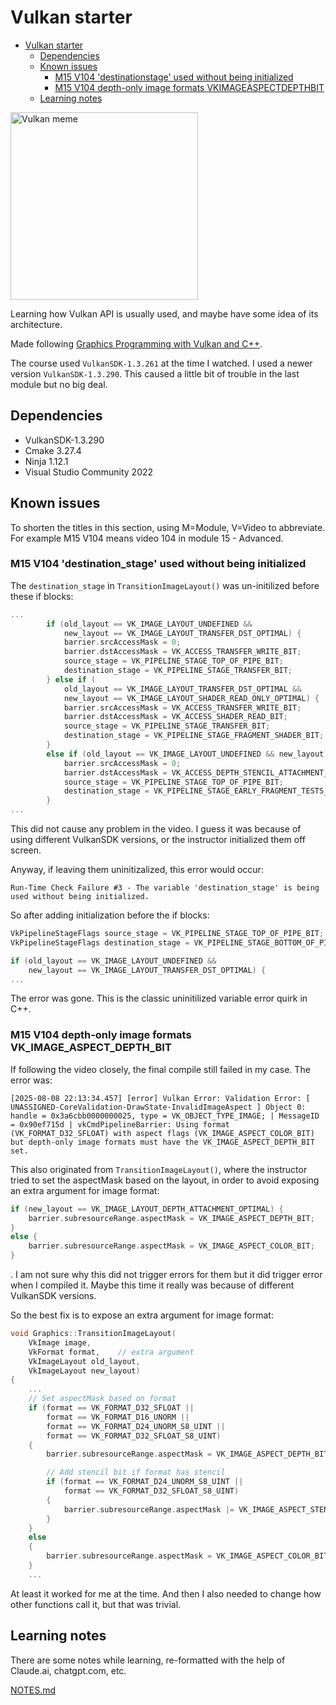 # Vulkan starter

<!-- TOC -->

- [Vulkan starter](#vulkan-starter)
    - [Dependencies](#dependencies)
    - [Known issues](#known-issues)
        - [M15 V104 'destinationstage' used without being initialized](#m15-v104-destinationstage-used-without-being-initialized)
        - [M15 V104 depth-only image formats VKIMAGEASPECTDEPTHBIT](#m15-v104-depth-only-image-formats-vkimageaspectdepthbit)
    - [Learning notes](#learning-notes)

<!-- /TOC -->

<img src="https://pbs.twimg.com/media/GioHlduXoAACmxc?format=jpg&name=medium" alt="Vulkan meme" width="300">

Learning how Vulkan API is usually used, and maybe have some idea of its architecture.

Made following [Graphics Programming with Vulkan and C++](https://www.udemy.com/course/graphics-programming-with-vulkan-and-cpp/).

The course used `VulkanSDK-1.3.261` at the time I watched. I used a newer version `VulkanSDK-1.3.290`. This caused a little bit of trouble in the last module but no big deal.

## Dependencies

- VulkanSDK-1.3.290
- Cmake 3.27.4
- Ninja 1.12.1
- Visual Studio Community 2022

## Known issues

To shorten the titles in this section, using M=Module, V=Video to abbreviate. For example M15 V104 means video 104 in module 15 - Advanced.

### M15 V104 'destination_stage' used without being initialized

The `destination_stage` in `TransitionImageLayout()` was un-initilized before these if blocks:

```c++
...
        if (old_layout == VK_IMAGE_LAYOUT_UNDEFINED &&
            new_layout == VK_IMAGE_LAYOUT_TRANSFER_DST_OPTIMAL) {
            barrier.srcAccessMask = 0;
            barrier.dstAccessMask = VK_ACCESS_TRANSFER_WRITE_BIT;
            source_stage = VK_PIPELINE_STAGE_TOP_OF_PIPE_BIT;
            destination_stage = VK_PIPELINE_STAGE_TRANSFER_BIT;
        } else if (
            old_layout == VK_IMAGE_LAYOUT_TRANSFER_DST_OPTIMAL &&
            new_layout == VK_IMAGE_LAYOUT_SHADER_READ_ONLY_OPTIMAL) {
            barrier.srcAccessMask = VK_ACCESS_TRANSFER_WRITE_BIT;
            barrier.dstAccessMask = VK_ACCESS_SHADER_READ_BIT;
            source_stage = VK_PIPELINE_STAGE_TRANSFER_BIT;
            destination_stage = VK_PIPELINE_STAGE_FRAGMENT_SHADER_BIT;
        }
        else if (old_layout == VK_IMAGE_LAYOUT_UNDEFINED && new_layout == VK_IMAGE_LAYOUT_DEPTH_ATTACHMENT_OPTIMAL) {
            barrier.srcAccessMask = 0;
            barrier.dstAccessMask = VK_ACCESS_DEPTH_STENCIL_ATTACHMENT_READ_BIT | VK_ACCESS_DEPTH_STENCIL_ATTACHMENT_WRITE_BIT;
            source_stage = VK_PIPELINE_STAGE_TOP_OF_PIPE_BIT;
            destination_stage = VK_PIPELINE_STAGE_EARLY_FRAGMENT_TESTS_BIT;
        }
...
```

This did not cause any problem in the video. I guess it was because of using different VulkanSDK versions, or the instructor initialized them off screen.

Anyway, if leaving them uninitizalized, this error would occur:

```
Run-Time Check Failure #3 - The variable 'destination_stage' is being used without being initialized.
```

So after adding initialization before the if blocks:

```c++
VkPipelineStageFlags source_stage = VK_PIPELINE_STAGE_TOP_OF_PIPE_BIT;
VkPipelineStageFlags destination_stage = VK_PIPELINE_STAGE_BOTTOM_OF_PIPE_BIT; // initilize

if (old_layout == VK_IMAGE_LAYOUT_UNDEFINED &&
    new_layout == VK_IMAGE_LAYOUT_TRANSFER_DST_OPTIMAL) {
...
```

The error was gone. This is the classic uninitilized variable error quirk in C++.

### M15 V104 depth-only image formats VK_IMAGE_ASPECT_DEPTH_BIT

If following the video closely, the final compile still failed in my case. The error was:

```
[2025-08-08 22:13:34.457] [error] Vulkan Error: Validation Error: [ UNASSIGNED-CoreValidation-DrawState-InvalidImageAspect ] Object 0: handle = 0x3a6cbb0000000025, type = VK_OBJECT_TYPE_IMAGE; | MessageID = 0x90ef715d | vkCmdPipelineBarrier: Using format (VK_FORMAT_D32_SFLOAT) with aspect flags (VK_IMAGE_ASPECT_COLOR_BIT) but depth-only image formats must have the VK_IMAGE_ASPECT_DEPTH_BIT set.
```

This also originated from `TransitionImageLayout()`, where the instructor tried to set the aspectMask based on the layout, in order to avoid exposing an extra argument for image format:

```c++
if (new_layout == VK_IMAGE_LAYOUT_DEPTH_ATTACHMENT_OPTIMAL) {
    barrier.subresourceRange.aspectMask = VK_IMAGE_ASPECT_DEPTH_BIT;
}
else {
    barrier.subresourceRange.aspectMask = VK_IMAGE_ASPECT_COLOR_BIT;
}
```

. I am not sure why this did not trigger errors for them but it did trigger error when I compiled it. Maybe this time it really was because of different VulkanSDK versions.

So the best fix is to expose an extra argument for image format:

```c++
void Graphics::TransitionImageLayout(
    VkImage image, 
    VkFormat format,    // extra argument
    VkImageLayout old_layout, 
    VkImageLayout new_layout) 
{
    ...
    // Set aspectMask based on format
    if (format == VK_FORMAT_D32_SFLOAT || 
        format == VK_FORMAT_D16_UNORM || 
        format == VK_FORMAT_D24_UNORM_S8_UINT || 
        format == VK_FORMAT_D32_SFLOAT_S8_UINT) 
    {
        barrier.subresourceRange.aspectMask = VK_IMAGE_ASPECT_DEPTH_BIT;

        // Add stencil bit if format has stencil
        if (format == VK_FORMAT_D24_UNORM_S8_UINT || 
            format == VK_FORMAT_D32_SFLOAT_S8_UINT) 
        {
            barrier.subresourceRange.aspectMask |= VK_IMAGE_ASPECT_STENCIL_BIT;
        }
    } 
    else 
    {
        barrier.subresourceRange.aspectMask = VK_IMAGE_ASPECT_COLOR_BIT;
    }
    ...
```

At least it worked for me at the time. And then I also needed to change how other functions call it, but that was trivial.


## Learning notes

There are some notes while learning, re-formatted with the help of Claude.ai, chatgpt.com, etc.

[NOTES.md](./NOTES.md)
